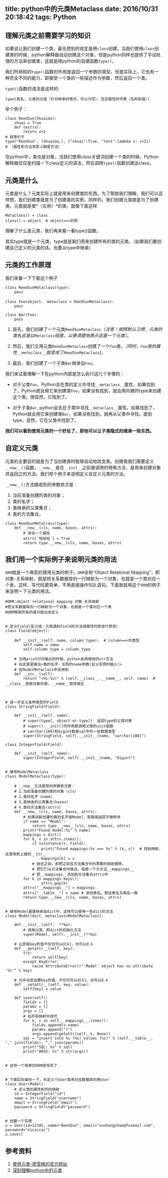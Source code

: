 ﻿title: python中的元类Metaclass
date: 2016/10/31 20:18:42
tags: Python
---

## 理解元类之前需要学习的知识
 如果说让我们创建一个类，最先想到的肯定是用`class`创建，当我们使用`class`创建类的时候，python解释器自动创建这个对象，但是python同样也提供了手动处理的方法来创建类，这就是用python的自建函数`type()`。
  
 我们所熟知的`type()`函数的作用是返回一个参数的类型，但是实际上，它也有一种完全不同的能力，即接受一个类的一些描述作为参数，然后返回一个类。
  
 `type()`函数的语法是这样的:
```
type(类名, 父类的元组（针对继承的情况，可以为空），包含属性的字典（名称和值）)
```

举个例子：
```
class ReedSun(ShuaiGe):
    shuai = True
    def test(x):
        return x+2
# 就等价于
type("ReedSun", (ShuaiGe,), {"shuai":True, "test":lambda x: x+2})
# （属性和方法本质上都是方法）
```

在python中，类也是对象，当我们使用class关键词创建一个类的时候，Python解释器仅仅是扫描一下class定义的语法，然后调用`type()`函数创建出class。

## 元类是什么

元类是什么？元类实际上就是用来创建类的东西。为了帮助我们理解，我们可以这样想，我们创建类就是为了创建类的实例，同样的，我们创建元类就是为了创建类。元类就是类*（实例）*的类，就像下面这样
```
Metaclass() = class
class() = object  # object==>实例
```

理解了什么是元类，我们再来看一看type()函数。

其实type就是一个元类，type就是我们用来创建所有的类的元类。（如果我们要创建自己定义的元类的话，也要从type中继承）

## 元类的工作原理

我们来看一下下面这个例子
```
class ReedSunMetaclass(type):
    pass
    
class Foo(object， metaclass = ReedSunMetaclass): 
    pass
    
class Bar(Foo):
    pass
```

1. 首先，我们创建了一个元类`ReedSunMetaclass`*（注意！按照默认习惯，元类的类名总是以`Metaclass`结尾，以便清楚地表示这是一个元类）*。

1. 然后，我们又用元类`ReedSunMetaclass`创建了一个`Foo`类，*（同时，`Foo`类的属性`__metaclass__`就变成了`ReedSunMetaclass`)*。

1. 最后，我们创建了一个子类`Bar`继承自`Foo`。

我们来试着理解一下在python内部是怎么执行这几个步骤的：

- 对于父类`Foo`，Python会在类的定义中寻找`__metaclass__`属性，如果找到了，Python就会用它来创建类`Foo`，如果没有找到，就会用内建的type来创建这个类。很显然，它找到了。

- 对于子类`Bar`, python会先在子类中寻找`__metaclass__`属性，如果找到了，Python就会用它来创建类`Bar`，如果没有找到，就再从父类中寻找，直到type。显然，它在父类中找到了。

**我们可以看到使用元类的一个好处了，即他可以让子类隐式的继承一些东西。**

## 自定义元类

元类的主要目的就是为了当创建类时能够自动地改变类。创建类我们需要定义`__new__()`函数，`__new__` 是在`__init__`之前被调用的特殊方法，是用来创建对象并返回之的方法。我们举个例子来说明定义自定义元类的方法。

`__new__()`方法接收到的参数依次是：
1. 当前准备创建的类的对象；
2. 类的名字；
3. 类继承的父类集合；
4. 类的方法集合。
```
class ReedSunMetaclass(type):
    def __new__(cls, name, bases, attrs):
        # 添加一个属性
        attrs['哈哈哈'] = True
        return type.__new__(cls, name, bases, attrs)
```

## 我们用一个实际例子来说明元类的用法

`ORM`就是一个典型的使用元类的例子。`ORM`全称“Object Relational Mapping”，即对象-关系映射，就是把关系数据库的一行映射为一个对象，也就是一个类对应一个表，这样，写代码更简单，不用直接操作SQL语句。下面我就用这个`ORM`的例子来说明一下元类的用法。

```
#ORM:object relational mapping 对象-关系映射
#把关系数据库的一行映射为一个对象，也就是一个类对应一个表
#ORM框架所有的类只能动态定义


# 定义Field(定义域：元类遇到Field的方法或属性时即进行修改）
class Field(object):

    def __init__(self, name, column_type):  # column==>列类型
        self.name = name
        self.column_type = column_type

    # 当用print打印输出的时候，python会调用他的str方法
    # 在这里是输出<类的名字，实例的name参数(定义实例时输入)>
    # 在ModelMetaclass中会用到
    def __str__(self):
        return "<%s:%s>" % (self.__class__.__name__, self. name)  # __class__获取对象的类，__name__取得类名



# 进一步定义各种类型的Field
class StringField(Field):

    def __init__(self, name):
        # super(type[, object-or-type])  返回type的父类对象
        # super().__init()的作用是调用父类的init函数
        # varchar(100)和bigint都是sql中的一些数据类型
        super(StringField, self).__init__(name, "varchar(100)")  

class IntegerField(Field):

    def __init__(self, name):
        super(IntegerField, self).__init__(name, "bigint")


# 编写ModelMetaclass
class ModelMetaclass(type):
    
    # __new__方法接受的参数依次是：
    # 1.当前准备创建的类的对象（cls）
    # 2.类的名字（name）
    # 3.类继承的父类集合(bases)
    # 4.类的方法集合(attrs)
    def __new__(cls, name, bases, attrs):
        # 如果说新创建的类的名字是Model，那直接返回不做修改
        if name == "Model":
            return type.__new__(cls, name, bases, attrs)
        print("Found model:%s" % name)
        mappings = dict()
        for k, v in attrs.items():
            if isinstance(v, Field):
                print("Found mappings:%s ==> %s" % (k, v))  # 找到映射， 这里用到上面的__str__
                mappings[k] = v
            # 结合之前，即把之前在方法集合中的零散的映射删除，
            # 把它们从方法集合中挑出，组成一个大方法__mappings__
            # 把__mappings__添加到方法集合attrs中
        for k in mappings.keys():
                attrs.pop(k)
        attrs["__mappings__"] = mappings
        attrs["__table__"] = name # 添加表名，假设表名与类名一致
        return type.__new__(cls, name, bases, attrs)


# 编写Model基类继承自dict中，这样可以使用一些dict的方法
class Model(dict, metaclass=ModelMetaclass):

    def __init__(self,  **kw):
        # 调用父类，即dict的初始化方法
        super(Model, self).__init__(**kw)

    # 让获取key的值不仅仅可以d[k]，也可以d.k
    def __getattr__(self, key):
        try:
            return self[key]
        except KeyError:
            raise AttributeError(r"'Model' object has no attribute '%s'" % key)

    # 允许动态设置key的值，不仅仅可以d[k]，也可以d.k
    def __setattr__(self, key, value):
        self[key] = value

    def save(self):
        fields = []
        params = []
        args = []
        # 在所有映射中迭代
        for k, v in self.__mappings__.items():
            fields.append(v.name)
            params.append("?")
            args.append(getattr(self, k, None))
        sql = "insert into %s (%s) values (%s)" % (self.__table__, ",".join(fields), ",".join(params))
        print("SQL: %s" % sql)
        print("ARGS: %s" % str(args))


# 这样一个简单的ORM就写完了


# 下面实际操作一下，先定义个User类来对应数据库的表User
class User(Model):
    # 定义类的属性到列的映射
    id = IntegerField("id")
    name = StringField("username")
    email = StringField("email")
    password = StringField("password")


# 创建一个实例
u = User(id=12345, name="ReedSun", email="sunhongzhao@foxmail.com", password="nicaicai")
u.save()

```

## 参考资料
1. [使用元类-廖雪峰的官方网站](http://www.liaoxuefeng.com/wiki/0014316089557264a6b348958f449949df42a6d3a2e542c000/0014319106919344c4ef8b1e04c48778bb45796e0335839000)
1. [深刻理解python中的元类](http://blog.jobbole.com/21351/)